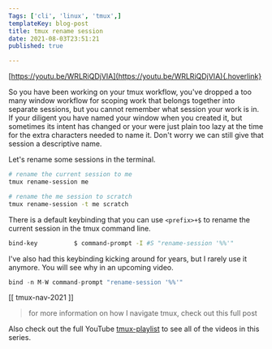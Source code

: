 ```yaml
---
Tags: ['cli', 'linux', 'tmux',]
templateKey: blog-post
title: tmux rename session
date: 2021-08-03T23:51:21
published: true

---
```


[https://youtu.be/WRLRiQDjVIA](https://youtu.be/WRLRiQDjVIA){.hoverlink}

So you have been working on your tmux workflow, you've dropped a too many
window workflow for scoping work that belongs together into separate sessions,
but you cannot remember what session your work is in. If your diligent you have
named your window when you created it, but sometimes its intent has changed or
your were just plain too lazy at the time for the extra characters needed to
name it.  Don't worry we can still give that session a descriptive name.

Let's rename some sessions in the terminal.

``` bash
# rename the current session to me
tmux rename-session me

# rename the me session to scratch
tmux rename-session -t me scratch
```

There is a default keybinding that you can use `<prefix>+$` to rename the
current session in the tmux command line.

``` bash
bind-key          $ command-prompt -I #S "rename-session '%%'"
```

I've also had this keybinding kicking around for years, but I rarely use it
anymore. You will see why in an upcoming video.

``` python
bind -n M-W command-prompt "rename-session '%%'"
```

[[ tmux-nav-2021 ]]

> for more information on how I navigate tmux, check out this full post

Also check out the full YouTube
[tmux-playlist](https://www.youtube.com/playlist?list=PLTRNG6WIHETB4reAxbWza3CZeP9KL6Bkr)
to see all of the videos in this series.

